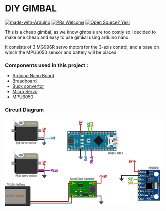 # DIY GIMBAL
[![made-with-Arduino](https://img.shields.io/badge/Made%20with-Arduino%20Nano-1f425f.svg)](http://arduino.cc)
[![PRs Welcome](https://img.shields.io/badge/PRs-welcome-brightgreen.svg)](http://makeapullrequest.com)
[![Open Source? Yes!](https://badgen.net/badge/Open%20Source%20%3F/Yes%21/blue?icon=github)](https://github.com/aamit2267/Gimbal-w-Arduino/)

This is a cheap gimbal, as we know gimbals are too costly so i decided to make one cheap and easy to use gimbal using arduino nano. 

It consists of 3 MG996R servo motors for the 3-axis control, and a base on which the MPU6050 sensor and battery will be placed.

### Components used in this project :
- [Arduino Nano Board](https://amzn.to/2R5Zv6D) 
- [Breadboard](https://amzn.to/2LYGILy) 
- [Buck convertor](https://amzn.to/2JS4V7i) 
- [Micro Servo](https://amzn.to/2MjzD55) 
- [MPU6050](https://amzn.to/2TXgrze) 

### Circuit Diagram
![](https://github.com/aamit2267/Gimbal-w-Arduino/blob/main/sch.png) 
